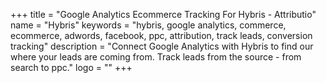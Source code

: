 +++
title = "Google Analytics Ecommerce Tracking For Hybris - Attributio"
name = "Hybris"
keywords = "hybris, google analytics, commerce, ecommerce, adwords, facebook, ppc, attribution, track leads, conversion tracking"
description = "Connect Google Analytics with Hybris to find our where your leads are coming from. Track leads from the source - from search to ppc."
logo = ""
+++

